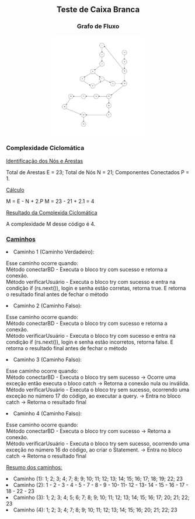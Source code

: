 <h2 align="center"> Teste de Caixa Branca </h2>

<h3 align="center"> Grafo de Fluxo</h3>

<img src="./fluxoDeGrafo.png" alt="Fluxo de Grafo" style="display: block; margin: 0 auto; width: 50%; height: auto;">

<h3>Complexidade Ciclomática</h3>

<p><u>Identificação dos Nós e Arestas</u></p>

Total de Arestas E = 23;
Total de Nós N = 21;
Componentes Conectados P = 1.

<p><u>Cálculo</u></p>

M = E - N + 2.P
M = 23 - 21 + 2.1 = 4

<p><u>Resultado da Complexida Ciclomática</u></p>

A complexidade M desse código é 4.

<h3><u>Caminhos</u></h3>

<li>Caminho 1 (Caminho Verdadeiro):</li>
<p>Esse caminho ocorre quando: <br>
Método conectarBD - Executa o bloco try com sucesso e retorna a conexão.<br>
Método verificarUsuário - Executa o bloco try com sucesso e entra na condição if (rs.next()), login e senha estão corretas, retorna true. E retorna o resultado final antes de fechar o método</p>
<li>Caminho 2 (Caminho Falso):</li>
<p>Esse caminho ocorre quando: <br>
Método conectarBD - Executa o bloco try com sucesso e retorna a conexão.<br>
Método verificarUsuário - Executa o bloco try com sucesso e entra na condição if (rs.next()), login e senha estão incorretos, retorna false. E retorna o resultado final antes de fechar o método</p>
<li>Caminho 3 (Caminho Falso):</li>
<p>Esse caminho ocorre quando: <br>
Método conectarBD - Executa o bloco try sem sucesso -> Ocorre uma exceção então executa o bloco catch -> Retorna a conexão nula ou inválida.<br>
Método verificarUsuário - Executa o bloco try sem sucesso, ocorrendo uma exceção no número 17 do código, ao executar a query. -> Entra no bloco catch -> Retorna o resultado final</p>
<li>Caminho 4 (Caminho Falso):</li>
<p>Esse caminho ocorre quando: <br>
Método conectarBD - Executa o bloco try com sucesso -> Retorna a conexão.<br>
Método verificarUsuário - Executa o bloco try sem sucesso, ocorrendo uma exceção no número 16 do código, ao criar o Statement. -> Entra no bloco catch -> Retorna o resultado final </p>


<p><u>Resumo dos caminhos:</u></p>

<li>Caminho (1): 1; 2; 3; 4; 7; 8; 9; 10; 11; 12; 13; 14; 15; 16; 17; 18; 19; 22; 23</li>
<li>Caminho (2): 1 - 2 - 3 - 4 - 5 - 7 - 8 - 9 - 10- 11- 12 - 13- 14 - 15 - 16 - 17 - 18 - 22 - 23</li>
<li>Caminho (3): 1; 2; 3; 4; 5; 6; 7; 8; 9; 10; 11; 12; 13; 14; 15; 16; 17; 20; 21; 22; 23</li>
<li>Caminho (4): 1; 2; 3; 4; 7; 8; 9; 10; 11; 12; 13; 14; 15; 16; 20; 21; 22; 23</li>
